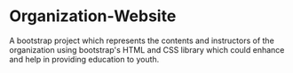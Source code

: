 # Organization-Website
A bootstrap project which represents the contents and instructors of the organization using bootstrap's HTML and CSS library  which could enhance and help in providing education to youth.
